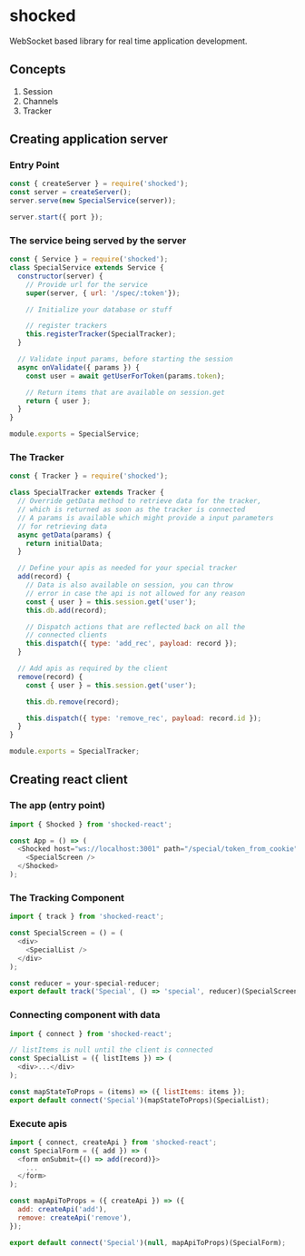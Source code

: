 # shocked
WebSocket based library for real time application
development.

## Concepts
1. Session
2. Channels
3. Tracker

## Creating application server
### Entry Point
```javascript
const { createServer } = require('shocked');
const server = createServer();
server.serve(new SpecialService(server));

server.start({ port });
```

### The service being served by the server
```javascript
const { Service } = require('shocked');
class SpecialService extends Service {
  constructor(server) {
    // Provide url for the service
    super(server, { url: '/spec/:token'});

    // Initialize your database or stuff

    // register trackers
    this.registerTracker(SpecialTracker);
  }

  // Validate input params, before starting the session
  async onValidate({ params }) {
    const user = await getUserForToken(params.token);

    // Return items that are available on session.get
    return { user };
  }
}

module.exports = SpecialService;
```
### The Tracker
```javascript
const { Tracker } = require('shocked');

class SpecialTracker extends Tracker {
  // Override getData method to retrieve data for the tracker,
  // which is returned as soon as the tracker is connected
  // A params is available which might provide a input parameters
  // for retrieving data
  async getData(params) {
    return initialData;
  }

  // Define your apis as needed for your special tracker
  add(record) {
    // Data is also available on session, you can throw
    // error in case the api is not allowed for any reason
    const { user } = this.session.get('user');
    this.db.add(record);

    // Dispatch actions that are reflected back on all the
    // connected clients
    this.dispatch({ type: 'add_rec', payload: record });
  }

  // Add apis as required by the client
  remove(record) {
    const { user } = this.session.get('user');

    this.db.remove(record);

    this.dispatch({ type: 'remove_rec', payload: record.id });
  }
}

module.exports = SpecialTracker;
```

## Creating react client
### The app (entry point)
```javascript
import { Shocked } from 'shocked-react';

const App = () => (
  <Shocked host="ws://localhost:3001" path="/special/token_from_cookie">
    <SpecialScreen />
  </Shocked>
);
```
### The Tracking Component
```javascript
import { track } from 'shocked-react';

const SpecialScreen = () = (
  <div>
    <SpecialList />
  </div>
);

const reducer = your-special-reducer;
export default track('Special', () => 'special', reducer)(SpecialScreen);
```
### Connecting component with data
```javascript
import { connect } from 'shocked-react';

// listItems is null until the client is connected
const SpecialList = ({ listItems }) => (
  <div>...</div>
);

const mapStateToProps = (items) => ({ listItems: items });
export default connect('Special')(mapStateToProps)(SpecialList);
```
### Execute apis
```javascript
import { connect, createApi } from 'shocked-react';
const SpecialForm = ({ add }) => (
  <form onSubmit={() => add(record)}>
    ...
  </form>
);

const mapApiToProps = ({ createApi }) => ({
  add: createApi('add'),
  remove: createApi('remove'),
});

export default connect('Special')(null, mapApiToProps)(SpecialForm);

```


